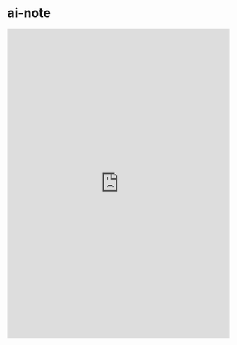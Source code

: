 # ai-note
<iframe src="https://cs231n.github.io/assets/conv-demo/index.html" width="100%" height="700px;" style="border:none;"></iframe>
